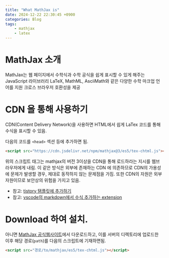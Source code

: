 ```yaml
---
title: "What MathJax is"
date: 2024-12-22 22:30:45 +0900
categories: Blog
tags:
    - mathjax
    - latex
---
```


# MathJax 소개

MathJax는 웹 페이지에서 수학식과 수학 공식을 쉽게 표시할 수 있게 해주는 JavaScript 라이브러리
LaTeX, MathML, AsciiMath와 같은 다양한 수학 마크업 언어를 지원
크로스 브라우저 호환성을 제공

# CDN 을 통해 사용하기

CDN(Content Delivery Network)을 사용하면 HTML에서 쉽게 LaTex 코드를 통해 수식을 표시할 수 있음.

다음의 코드를 `<head>` 섹션 등에 추가하면 됨.

```html
<script src="https://cdn.jsdelivr.net/npm/mathjax@3/es5/tex-chtml.js"></script>
```

위의 스크립트 태그는 mathjax의 버전 3이상을 CDN을 통해 로드하라는 지시를 웹브라우저에게 내림.
이 같은 방식은 외부에 존재하는 CDN 에 의존하므로 CDN의 가용성에 문제가 발생할 경우, 제대로 동작하지 않는 문제점을 가짐.
또한 CDN의 자원은 외부 자원이므로 보안상의 위험을 가지고 있음.

* 참고: [tistory 탬플릿에 추가하기](https://dsaint31.tistory.com/206)
* 참고: [vscode의 markdown에서 수식 추가하는 extension](https://ds31x.tistory.com/166)

# Download 하여 설치.

아니면 [MathJax 공식웹사이트](https://www.mathjax.org/)에서 다운로드하고, 이를 서버의 디렉토리에 업로드한 이후 해당 경로(`path`)를 다음의 스크립트에 기재하면됨.

```html
<script src="경로/to/mathjax/es5/tex-chtml.js"></script>
```
